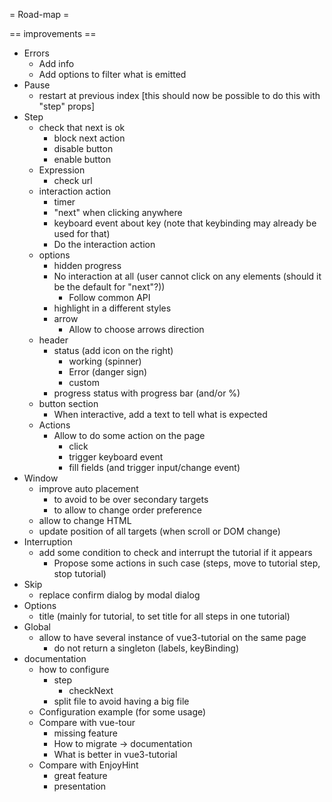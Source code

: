 = Road-map =

== improvements ==

* Errors
    * Add info
    * Add options to filter what is emitted
* Pause
    * restart at previous index [this should now be possible to do this with "step" props]
* Step
    * check that next is ok
        * block next action
        * disable button
        * enable button
    * Expression
        * check url
    * interaction action
        * timer
        * "next" when clicking anywhere
        * keyboard event about key (note that keybinding may already be used for that)
        * Do the interaction action
    * options
        * hidden progress
        * No interaction at all (user cannot click on any elements (should it be the default for "next"?))
            * Follow common API
        * highlight in a different styles
        * arrow
            * Allow to choose arrows direction
    * header
        * status (add icon on the right)
            * working (spinner)
            * Error (danger sign)
            * custom
        * progress status with progress bar (and/or %)
    * button section
        * When interactive, add a text to tell what is expected
    * Actions
        * Allow to do some action on the page
            * click
            * trigger keyboard event
            * fill fields (and trigger input/change event)
* Window
    * improve auto placement
        * to avoid to be over secondary targets
        * to allow to change order preference
    * allow to change HTML
    * update position of all targets (when scroll or DOM change)
* Interruption
    * add some condition to check and interrupt the tutorial if it appears
        * Propose some actions in such case (steps, move to tutorial step, stop tutorial)
* Skip
    * replace confirm dialog by modal dialog
* Options
    * title (mainly for tutorial, to set title for all steps in one tutorial)
* Global
    * allow to have several instance of vue3-tutorial on the same page
        * do not return a singleton (labels, keyBinding)
* documentation
    * how to configure
        * step
            * checkNext
        * split file to avoid having a big file
    * Configuration example (for some usage)
    * Compare with vue-tour
        * missing feature
        * How to migrate → documentation
        * What is better in vue3-tutorial
    * Compare with EnjoyHint
        * great feature
        * presentation
